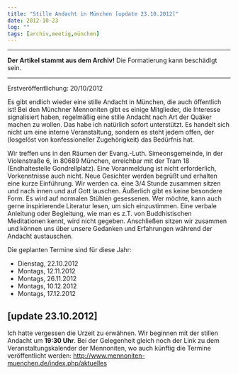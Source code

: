 ```yaml
---
title: "Stille Andacht in München [update 23.10.2012]"
date: 2012-10-23
log: ""
tags: [archiv,meetig,münchen]
---
```

<hr><b>Der Artikel stammt aus dem Archiv!</b> Die Formatierung kann beschädigt sein.<hr>

Erstveröffentlichung: 20/10/2012

Es gibt endlich wieder eine stille Andacht in München, die auch öffentlich ist! Bei den Münchner Mennoniten gibt es einige Mitglieder, die Interesse signalisiert haben, regelmäßig eine stille Andacht nach Art der Quäker machen zu wollen. Das habe ich natürlich sofort unterstützt. Es handelt sich nicht um eine interne Veranstaltung, sondern es steht jedem offen, der (losgelöst von konfessioneller Zugehörigkeit) das Bedürfnis hat. 
<!--break-->

Wir treffen uns in den Räumen der Evang.-Luth. Simeonsgemeinde, in der Violenstraße 6, in 80689 München, erreichbar mit der Tram 18 (Endhaltestelle Gondrellplatz). Eine Voranmeldung ist nicht erforderlich, Vorkenntnisse auch nicht. Neue Gesichter werden begrüßt und erhalten eine kurze Einführung. Wir werden ca. eine 3/4 Stunde zusammen sitzen und nach innen und auf Gott lauschen. Äußerlich gibt es keine besondere Form. Es wird auf normalen Stühlen gesessenen. Wer möchte, kann auch gerne inspirierende Literatur lesen, um sich einzustimmen. Eine verbale Anleitung oder Begleitung, wie man es z.T. von Buddhistischen Meditationen kennt, wird nicht gegeben. Anschließen sitzen wir zusammen und können uns über unsere Gedanken und Erfahrungen während der Andacht austauschen.

Die geplanten Termine sind für diese Jahr:
<ul>
<li>Dienstag, 22.10.2012</li>  
<li>Montags, 12.11.2012</li>  
<li>Montags, 26.11.2012</li>  
<li>Montags, 10.12.2012</li>   
<li>Montags, 17.12.2012</li>   
</ul>

<h2>[update 23.10.2012]</h2>

Ich hatte vergessen die Urzeit zu erwähnen. Wir beginnen mit der stillen Andacht um <b>19:30 Uhr</b>. Bei der Gelegenheit gleich noch der Link zu dem Veranstaltungskalender der Mennoniten, wo auch künftig die Termine veröffentlicht werden:  http://www.mennoniten-muenchen.de/index.php/aktuelles 
